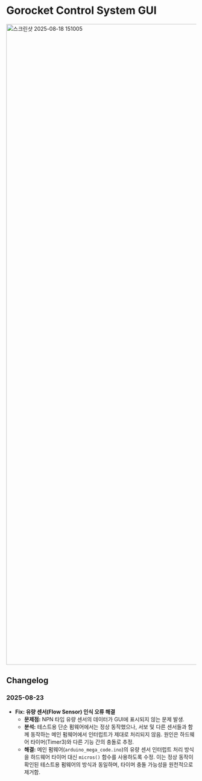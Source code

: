 # Gorocket Control System GUI

<img width="2879" height="1700" alt="스크린샷 2025-08-18 151005" src="https://github.com/user-attachments/assets/564ed12d-4f81-4e95-be2c-24de8834fd96" />

## Changelog

### 2025-08-23
- **Fix: 유량 센서(Flow Sensor) 인식 오류 해결**
  - **문제점:** NPN 타입 유량 센서의 데이터가 GUI에 표시되지 않는 문제 발생.
  - **분석:** 테스트용 단순 펌웨어에서는 정상 동작했으나, 서보 및 다른 센서들과 함께 동작하는 메인 펌웨어에서 인터럽트가 제대로 처리되지 않음. 원인은 하드웨어 타이머(Timer3)와 다른 기능 간의 충돌로 추정.
  - **해결:** 메인 펌웨어(`arduino_mega_code.ino`)의 유량 센서 인터럽트 처리 방식을 하드웨어 타이머 대신 `micros()` 함수를 사용하도록 수정. 이는 정상 동작이 확인된 테스트용 펌웨어의 방식과 동일하며, 타이머 충돌 가능성을 원천적으로 제거함.